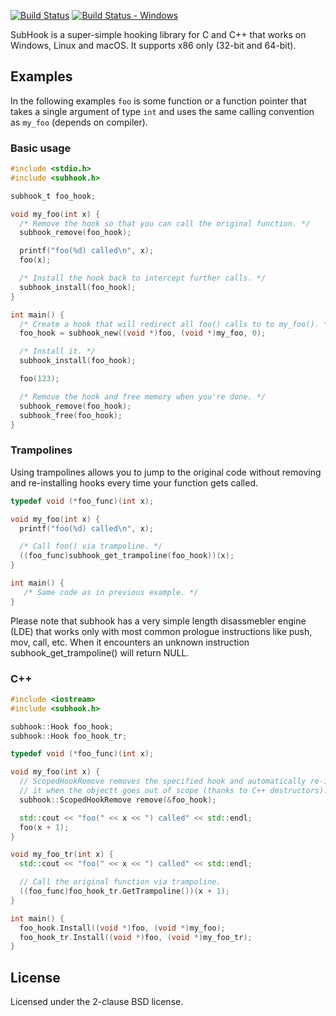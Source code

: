 [![Build Status][build_status]][build]
[![Build Status - Windows][build_status_win]][build_win]

SubHook is a super-simple hooking library for C and C++ that works on Windows,
Linux and macOS. It supports x86 only (32-bit and 64-bit).

Examples
--------

In the following examples `foo` is some function or a function pointer that
takes a single argument of type `int` and uses the same calling convention
as `my_foo` (depends on compiler).

### Basic usage

```c
#include <stdio.h>
#include <subhook.h>

subhook_t foo_hook;

void my_foo(int x) {
  /* Remove the hook so that you can call the original function. */
  subhook_remove(foo_hook);

  printf("foo(%d) called\n", x);
  foo(x);

  /* Install the hook back to intercept further calls. */
  subhook_install(foo_hook);
}

int main() {
  /* Create a hook that will redirect all foo() calls to to my_foo(). */
  foo_hook = subhook_new((void *)foo, (void *)my_foo, 0);

  /* Install it. */
  subhook_install(foo_hook);

  foo(123);

  /* Remove the hook and free memory when you're done. */
  subhook_remove(foo_hook);
  subhook_free(foo_hook);
}
```

### Trampolines

Using trampolines allows you to jump to the original code without removing
and re-installing hooks every time your function gets called.

```c
typedef void (*foo_func)(int x);

void my_foo(int x) {
  printf("foo(%d) called\n", x);

  /* Call foo() via trampoline. */
  ((foo_func)subhook_get_trampoline(foo_hook))(x);
}

int main() {
   /* Same code as in previous example. */
}
```

Please note that subhook has a very simple length disassmebler engine (LDE)
that works only with most common prologue instructions like push, mov, call,
etc. When it encounters an unknown instruction subhook_get_trampoline() will
return NULL.

### C++

```c++
#include <iostream>
#include <subhook.h>

subhook::Hook foo_hook;
subhook::Hook foo_hook_tr;

typedef void (*foo_func)(int x);

void my_foo(int x) {
  // ScopedHookRemove removes the specified hook and automatically re-installs
  // it when the objectt goes out of scope (thanks to C++ destructors).
  subhook::ScopedHookRemove remove(&foo_hook);

  std::cout << "foo(" << x << ") called" << std::endl;
  foo(x + 1);
}

void my_foo_tr(int x) {
  std::cout << "foo(" << x << ") called" << std::endl;

  // Call the original function via trampoline.
  ((foo_func)foo_hook_tr.GetTrampoline())(x + 1);
}

int main() {
  foo_hook.Install((void *)foo, (void *)my_foo);
  foo_hook_tr.Install((void *)foo, (void *)my_foo_tr);
}
```

License
-------

Licensed under the 2-clause BSD license.

[build]: https://travis-ci.org/Zeex/subhook
[build_status]: https://travis-ci.org/Zeex/subhook.svg?branch=master
[build_win]: https://ci.appveyor.com/project/Zeex/subhook/branch/master
[build_status_win]: https://ci.appveyor.com/api/projects/status/q5sp0p8ahuqfh8e4/branch/master?svg=true
